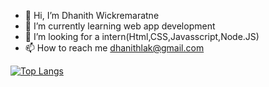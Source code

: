- 👋 Hi, I’m Dhanith Wickremaratne
- 🌱 I’m currently learning web app development 
- 💞️ I’m looking for a intern(Html,CSS,Javasscript,Node.JS)   
- 📫 How to reach me dhanithlak@gmail.com


[![Top Langs](https://github-readme-stats.vercel.app/api/top-langs/?username=DLWickremaratne)](https://github.com/DLWickremaratne/DLWickremaratne/edit/main/README.md)







<!---
DLWickremaratne/DLWickremaratne is a ✨ special ✨ repository because its `README.md` (this file) appears on your GitHub profile.
You can click the Preview link to take a look at your changes.
--->
